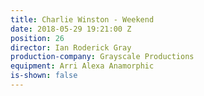 ```yaml
---
title: Charlie Winston - Weekend
date: 2018-05-29 19:21:00 Z
position: 26
director: Ian Roderick Gray
production-company: Grayscale Productions
equipment: Arri Alexa Anamorphic
is-shown: false
---
```


